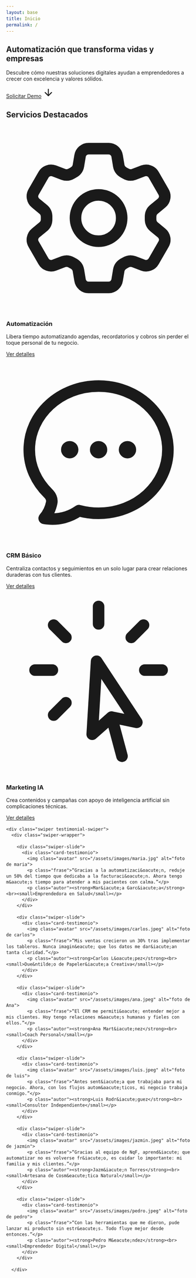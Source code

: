 ```yaml
---
layout: base
title: Inicio
permalink: /
---
```


<section class="hero hero-home">
  <div class="hero-overlay"></div>
  <div class="hero-content">
    <h1>Automatizaci&oacute;n que transforma vidas y empresas</h1>
    <p>Descubre c&oacute;mo nuestras soluciones digitales ayudan a emprendedores a crecer con excelencia y valores s&oacute;lidos.</p>
    <div class="hero-buttons">
      <a href="/contacto#contacto" class="btn-primario">Solicitar Demo</a>
      <a href="#servicios" class="flecha-scroll" aria-label="Ver nuestros servicios">
        <svg xmlns="http://www.w3.org/2000/svg" width="30" height="30" viewBox="0 0 24 24" fill="none" stroke="currentColor" stroke-width="2" stroke-linecap="round" stroke-linejoin="round">
          <line x1="12" y1="5" x2="12" y2="19"></line>
          <polyline points="19,12 12,19 5,12"></polyline>
        </svg>
      </a>
    </div>
  </div>
</section>
<div class="post-hero-espaciado fondo-blanco"></div>
<section id="servicios" class="servicios-home">
  <div class="services-wrap">
    <h2 class="titulo-seccion">Servicios Destacados</h2>
    <div class="fila-servicios">
      <div class="tarjeta-servicio">
        <svg xmlns="http://www.w3.org/2000/svg" fill="none" viewBox="0 0 24 24" stroke-width="1.5" stroke="currentColor" class="icono-servicio">
          <path stroke-linecap="round" stroke-linejoin="round" d="M9.594 3.94c.09-.542.56-.94 1.11-.94h2.593c.55 0 1.02.398 1.11.94l.213 1.281c.063.374.313.686.645.87.074.04.147.083.22.127.325.196.72.257 1.075.124l1.217-.456a1.125 1.125 0 0 1 1.37.49l1.296 2.247a1.125 1.125 0 0 1-.26 1.431l-1.003.827c-.293.241-.438.613-.43.992a7.723 7.723 0 0 1 0 .255c-.008.378.137.75.43.991l1.004.827c.424.35.534.955.26 1.43l-1.298 2.247a1.125 1.125 0 0 1-1.369.491l-1.217-.456c-.355-.133-.75-.072-1.076.124a6.47 6.47 0 0 1-.22.128c-.331.183-.581.495-.644.869l-.213 1.281c-.09.543-.56.94-1.11.94h-2.594c-.55 0-1.019-.398-1.11-.94l-.213-1.281c-.062-.374-.312-.686-.644-.87a6.52 6.52 0 0 1-.22-.127c-.325-.196-.72-.257-1.076-.124l-1.217.456a1.125 1.125 0 0 1-1.369-.49l-1.297-2.247a1.125 1.125 0 0 1 .26-1.431l1.004-.827c.292-.24.437-.613.43-.991a6.932 6.932 0 0 1 0-.255c.007-.38-.138-.751-.43-.992l-1.004-.827a1.125 1.125 0 0 1-.26-1.43l1.297-2.247a1.125 1.125 0 0 1 1.37-.491l1.216.456c.356.133.751.072 1.076-.124.072-.044.146-.086.22-.128.332-.183.582-.495.644-.869l.214-1.28Z" />
          <path stroke-linecap="round" stroke-linejoin="round" d="M15 12a3 3 0 1 1-6 0 3 3 0 0 1 6 0Z" />
        </svg>
        <h3>Automatizaci&oacute;n</h3>
        <p>Libera tiempo automatizando agendas, recordatorios y cobros sin perder el toque personal de tu negocio.</p>
        <a href="/servicios#servicios-contenido" class="btn-secundario">Ver detalles</a>
      </div>
      <div class="tarjeta-servicio">
        <svg xmlns="http://www.w3.org/2000/svg" fill="none" viewBox="0 0 24 24" stroke-width="1.5" stroke="currentColor" class="icono-servicio">
          <path stroke-linecap="round" stroke-linejoin="round" d="M8.625 12a.375.375 0 1 1-.75 0 .375.375 0 0 1 .75 0Zm0 0H8.25m4.125 0a.375.375 0 1 1-.75 0 .375.375 0 0 1 .75 0Zm0 0H12m4.125 0a.375.375 0 1 1-.75 0 .375.375 0 0 1 .75 0Zm0 0h-.375M21 12c0 4.556-4.03 8.25-9 8.25a9.764 9.764 0 0 1-2.555-.337A5.972 5.972 0 0 1 5.41 20.97a5.969 5.969 0 0 1-.474-.065 4.48 4.48 0 0 0 .978-2.025c.09-.457-.133-.901-.467-1.226C3.93 16.178 3 14.189 3 12c0-4.556 4.03-8.25 9-8.25s9 3.694 9 8.25Z" />
        </svg>
        <h3>CRM B&aacute;sico</h3>
        <p>Centraliza contactos y seguimientos en un solo lugar para crear relaciones duraderas con tus clientes.</p>
        <a href="/servicios#servicios-contenido" class="btn-secundario">Ver detalles</a>
      </div>
      <div class="tarjeta-servicio">
        <svg xmlns="http://www.w3.org/2000/svg" fill="none" viewBox="0 0 24 24" stroke-width="1.5" stroke="currentColor" class="icono-servicio">
          <path stroke-linecap="round" stroke-linejoin="round" d="M15.042 21.672 13.684 16.6m0 0-2.51 2.225.569-9.47 5.227 7.917-3.286-.672ZM12 2.25V4.5m5.834.166-1.591 1.591M20.25 10.5H18M7.757 14.743l-1.59 1.59M6 10.5H3.75m4.007-4.243-1.59-1.59" />
        </svg>
        <h3>Marketing IA</h3>
        <p>Crea contenidos y campa&ntilde;as con apoyo de inteligencia artificial sin complicaciones t&eacute;cnicas.</p>
        <a href="/servicios#servicios-contenido" class="btn-secundario">Ver detalles</a>
      </div>
    </div>
  </div>
</section>

<section class="testimonial-section py-5">
  <div class="container">
  
    <div class="swiper testimonial-swiper">
      <div class="swiper-wrapper">

        <div class="swiper-slide">
          <div class="card-testimonio">
            <img class="avatar" src="/assets/images/maria.jpg" alt="foto de maria">
            <p class="frase">“Gracias a la automatizaci&oacute;n, reduje un 50% del tiempo que dedicaba a la facturaci&oacute;n. Ahora tengo m&aacute;s tiempo para atender a mis pacientes con calma.”</p>
            <p class="autor"><strong>Mar&iacute;a Garc&iacute;a</strong><br><small>Emprendedora en Salud</small></p>
          </div>
        </div>

        <div class="swiper-slide">
          <div class="card-testimonio">
            <img class="avatar" src="/assets/images/carlos.jpeg" alt="foto de carlos">
            <p class="frase">“Mis ventas crecieron un 30% tras implementar los tableros. Nunca imagin&eacute; que los datos me dar&iacute;an tanta claridad.”</p>
            <p class="autor"><strong>Carlos L&oacute;pez</strong><br><small>Due&ntilde;o de Papeler&iacute;a Creativa</small></p>
          </div>
        </div>

        <div class="swiper-slide">
          <div class="card-testimonio">
            <img class="avatar" src="/assets/images/ana.jpeg" alt="foto de Ana">
            <p class="frase">“El CRM me permiti&oacute; entender mejor a mis clientes. Hoy tengo relaciones m&aacute;s humanas y fieles con ellos.”</p>
            <p class="autor"><strong>Ana Mart&iacute;nez</strong><br><small>Coach Personal</small></p>
          </div>
        </div>

        <div class="swiper-slide">
          <div class="card-testimonio">
            <img class="avatar" src="/assets/images/luis.jpeg" alt="foto de luis">
            <p class="frase">“Antes sent&iacute;a que trabajaba para mi negocio. Ahora, con los flujos autom&aacute;ticos, mi negocio trabaja conmigo.”</p>
            <p class="autor"><strong>Luis Rodr&iacute;guez</strong><br><small>Consultor Independiente</small></p>
          </div>
        </div>

        <div class="swiper-slide">
          <div class="card-testimonio">
            <img class="avatar" src="/assets/images/jazmin.jpeg" alt="foto de jazmin">
            <p class="frase">“Gracias al equipo de NqF, aprend&iacute; que automatizar no es volverse fr&iacute;o, es cuidar lo importante: mi familia y mis clientes.”</p>
            <p class="autor"><strong>Jazm&iacute;n Torres</strong><br><small>Artesana de Cosm&eacute;tica Natural</small></p>
          </div>
        </div>

        <div class="swiper-slide">
          <div class="card-testimonio">
            <img class="avatar" src="/assets/images/pedro.jpeg" alt="foto de pedro">
            <p class="frase">“Con las herramientas que me dieron, pude lanzar mi producto sin estr&eacute;s. Todo fluye mejor desde entonces.”</p>
            <p class="autor"><strong>Pedro M&eacute;ndez</strong><br><small>Emprendedor Digital</small></p>
          </div>
        </div>

      </div>

  </div>
</section>
